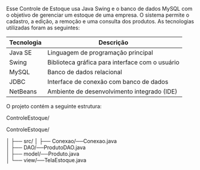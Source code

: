 Esse Controle de Estoque usa Java Swing e o banco de dados MySQL com o objetivo de gerenciar um estoque de uma empresa. O sistema permite o cadastro, a edição, a remoção e uma consulta dos produtos.
As tecnologias utilizadas foram as seguintes:


  | Tecnologia | Descrição                                       |
  | ---------- | ----------------------------------------------- |
  | Java SE    | Linguagem de programação principal              |
  | Swing      | Biblioteca gráfica para interface com o usuário |
  | MySQL      | Banco de dados relacional                       |
  | JDBC       | Interface de conexão com banco de dados         |
  | NetBeans   | Ambiente de desenvolvimento integrado (IDE)     |


O projeto contém a seguinte estrutura:

ControleEstoque/

ControleEstoque/

│
├── src/
│   ├── Conexao/──Conexao.java               
│   ├── DAO/──ProdutoDAO.java             
│   ├── model/──Produto.java              
│   └── view/──TelaEstoque.java        

            
